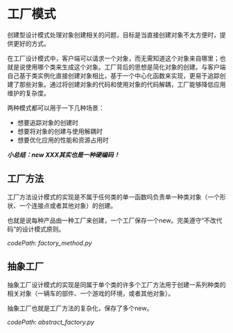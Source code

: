 # 工厂模式

创建型设计模式处理对象创建相关的问题，目标是当直接创建对象不太方便时，提供更好的方式。

在工厂设计模式中，客户端可以请求一个对象，而无需知道这个对象来自哪里；也就是说使用哪个类来生成这个对象。工厂背后的思想是简化对象的创建。与客户端自己基于类实例化直接创建对象相比，基于一个中心化函数来实现，更易于追踪创建了那些对象。通过将创建对象的代码和使用对象的代码解耦，工厂能够降低应用维护的复杂度。

两种模式都可以用于一下几种场景：  

- 想要追踪对象的创建时
- 想要将对象的创建与使用解耦时
- 想要优化应用的性能和资源占用时

***小总结：new XXX其实也是一种硬编码！***


## 工厂方法  
工厂方法设计模式的实现是不属于任何类的单一函数吗负责单一种类对象（一个形状、一个连接点或者其他对象）的创建。  

也就是说每种产品由一种工厂来创建，一个工厂保存一个new。完美遵守“不改代码”的设计模式原则。

*codePath: factory_method.py*

## 抽象工厂  
抽象工厂设计模式的实现是同属于单个类的许多个工厂方法用于创建一系列种类的相关对象（一辆车的部件、一个游戏的环境，或者其他对象）。

抽象工厂也就是工厂方法的复杂化，保存了多个new。

*codePath: abstract_factory.py*